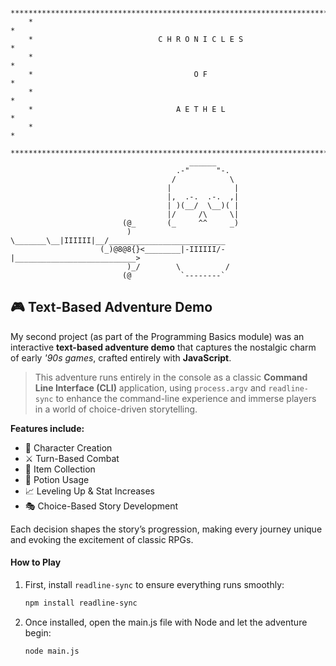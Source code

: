         ****************************************************************************
        *                                                                          *
        *                            C H R O N I C L E S                           *
        *                                                                          *
        *                                    O F                                   *
        *                                                                          *
        *                                A E T H E L                               *
        *                                                                          *
        ****************************************************************************
                                            ______
                                         .-"      "-.
                                        /            \
                                       |              |
                                       |,  .-.  .-.  ,|
                                       | )(__/  \__)( |
                                       |/     /\     \|
                             (@_       (_     ^^     _)
                              ) \_______\__|IIIIII|__/__________________________
                        (_)@8@8{}<________|-IIIIII/-|___________________________>
                              )_/        \          /
                             (@           `--------` 


## 🎮 Text-Based Adventure Demo

My second project (as part of the Programming Basics module) was an interactive **text-based adventure demo** that captures the nostalgic charm of early *'90s games*, crafted entirely with **JavaScript**.

> This adventure runs entirely in the console as a classic **Command Line Interface (CLI)** application, using `process.argv` and `readline-sync` to enhance the command-line experience and immerse players in a world of choice-driven storytelling.

**Features include:**
- 🧙 Character Creation
- ⚔️ Turn-Based Combat
- 🎒 Item Collection
- 🧪 Potion Usage
- 📈 Leveling Up & Stat Increases
- 🎭 Choice-Based Story Development

Each decision shapes the story’s progression, making every journey unique and evoking the excitement of classic RPGs.

#### How to Play
1. First, install `readline-sync` to ensure everything runs smoothly:
   ```bash
   npm install readline-sync
2. Once installed, open the main.js file with Node and let the adventure begin:
   ```bash
   node main.js

